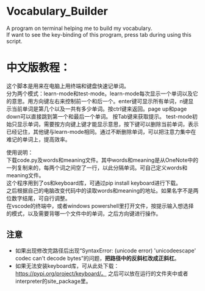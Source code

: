 # Vocabulary_Builder
A program on terminal helping me to build my vocabulary.  
If want to see the key-binding of this program, press tab during using this script.


# 中文版教程：
这个脚本是用来在电脑上用终端和键盘快速记单词。  
分为两个模式：learn-mode和test-mode。learn-mode每次显示一个单词以及它的意思。用方向键左右来控制前一个和后一个。enter键可显示所有单词，n键显示当前单词是第几个以及一共有多少单词。按ctrl键来返回。page up和page down可以直接跳到第一个和最后一个单词。 按Tab键来获取提示。
test-mode初始只显示单词，需要按方向键上键才能显示意思，按下键可以删除当前单词，表示已经记住，其他键与learn-mode相同。通过不断删除单词，可以把注意力集中在难记的单词上，提高效率。  

使用说明：  
下载code.py及words和meaning文件。其中words和meaning是从OneNote中的一列复制来的，每两个词之间空了一行，以此分隔单词。可自己定义words和meaning文件。  
这个程序用到了os和keyboard库，可通过pip install keyboard进行下载。  
之后根据自己的电脑改变代码中的读取words和meaning的地址。如果名字不是两位数字结尾，可自行调整。  
在vscode的终端中，或者windows powershell里打开文件，按提示输入想选择的模式，以及需要背哪一个文件中的单词，之后方向键进行操作。


## 注意  
- 如果出现修改完路径后出现“SyntaxError: (unicode error) 'unicodeescape' codec can't decode bytes”的问题，**把路径中的反斜杠改成正斜杠**。
- 如果无法安装keyboard库，可从此处下载：https://pypi.org/project/keyboard/。 之后可以放在运行的文件夹中或者interpreter的site_package里。
